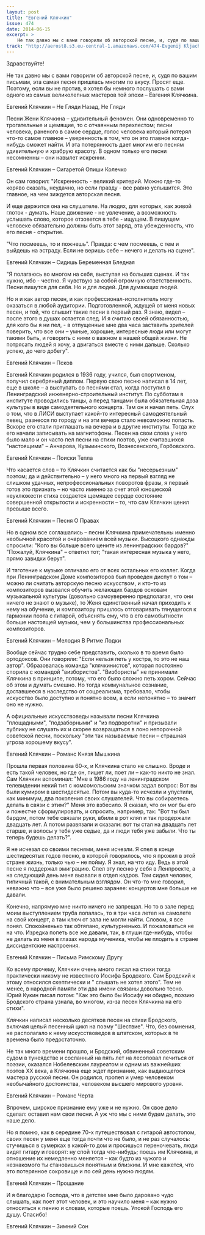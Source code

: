 ```yaml
---
layout: post
title: "Евгений Клячкин"
issue: 474
date: 2014-06-15
excerpt: >
    Не так давно мы с вами говорили об авторской песне, и, судя по вашим письмам, эта самая песня пришлась многим по вкусу. Просят еще. Поэтому, если вы не против, я хотел бы немного послушать с вами одного из самых великолепных мастеров той эпохи – Евгения Клячкина.
track: "http://aerost8.s3.eu-central-1.amazonaws.com/474-Evgenij Kljachkin.mp3"
---
```


Здравствуйте!

Не так давно мы с вами говорили об авторской песне, и, судя по вашим письмам, эта самая песня пришлась многим по вкусу. Просят еще. Поэтому, если вы не против, я хотел бы немного послушать с вами одного из самых великолепных мастеров той эпохи – Евгения Клячкина.

Евгений Клячкин – Не Гляди Назад, Не Гляди

Песни Жени Клячкина – удивительный феномен. Они одновременно то трогательные и щемящие, то с отчаянным перехлестом; песни человека, раненого в самое сердце, голос человека который потерял что-то самое главное – уверенность в том, что он это главное когда-нибудь сможет найти. И эта потерянность дает многим его песням удивительную и храбрую красоту. В одном только его песни несомненны – они навылет искренни.

Евгений Клячкин – Сигаретой Опиши Колечко

Он сам говорил: "Искренность - великий критерий. Можно где-то коряво сказать, неудачно, но если правду - все равно услышится. Это главное, на чем зиждется авторская песня.

И еще держится она на слушателе. На людях, для которых, как живой глоток - думать. Наше движение - не увлечение, а возможность услышать слово, которое отзовется в тебе - ищущем. В пишущем человеке обязательно должны быть этот заряд, эта убежденность, что его песня - открытие.

"Что посмеешь, то и пожнешь". Правда: с чем посмеешь, с тем и выйдешь на эстраду. Если не веришь себе – нечего и делать на сцене".

Евгений Клячкин – Cидишь Беременная Бледная

"Я полагаюсь во многом на себя, выступая на больших сценах. И так нужно, ибо - честно. Я чувствую за собой огромную ответственность. Песни пишутся для себя. Но и для людей. Для думающих людей.

Но я и как автор песен, и как профессионал-исполнитель могу оказаться в любой аудитории. Подготовленной, ждущей от меня новых песен, и той, что слышит такие песни в первый раз. Я знаю, видел – после этого в душах остается след. И я считаю своей обязанностью, для кого бы я ни пел, - в отпущенные мне два часа заставить зрителей поверить, что все они – умные, хорошие, интересные люди или могут такими быть, и говорить с ними о важном в нашей общей жизни. Не потрясать людей я хочу, а двигаться вместе с ними дальше. Сколько успею, до чего добегу".

Евгений Клячкин – Псков

Евгений Клячкин родился в 1936 году, учился, был спортменом, получил серебряный диплом. Первую свою песню написал в 14 лет, еще в школе – а выступать со песнями стал, когда поступил в Ленинградский инженерно-строительный институт. По субботам в институте проводились танцы, а перед танцами была обязательная доза культуры в виде самодеятельного концерта. Там он и начал петь. Слух о том, что в ЛИСИ выступает какой-то интересный самодеятельный певец, разнесся по городу и на эти вечера стало невозможно попасть. Вскоре его стали приглашать на вечера и в другие институты. Тогда же его начали записывать на магнитофоны. Песен на свои слова у него было мало и он часто пел песни на стихи поэтов, уже считавшихся "настоящими" – Анчарова, Кузьминского, Вознесенского, Горбовского.

Евгений Клячкин – Поиски Тепла

Что касается слов – то Клячкин считается как бы "несерьезным" поэтом; да и действительно – у него много на первый взгляд не слишком удачных, непрофессиональных поворотов фразы, я первый готов это признать – но часто именно за счет этой юношеской неуклюжести стиха создается щемящее сердце состояние совершенной открытости и искренности – то, что сам Клячкин ценил превыше всего.

Евгений Клячкин – Песня О Правах

Но в одном все соглашались – песни Клячкина примечательны именно необычной красотой и очарованием всей музыки. Высоцкого однажды спросили: "Кого вы больше всего цените из ленинградских бардов?" "Пожалуй, Клячкина" – ответил тот; "такая интересная музыка у него, прямо завидки берут".

И тяготение к музыке отличало его от всех остальных его коллег. Когда при Ленинградском Доме композиторов был проведен диспут о том – можно ли считать авторскую песню искусством, и кто-то из композиторов вызвался обучить желающих бардов основам музыкальной культуры (довольно самоуверенно предполагая, что они ничего не знают о музыке), то Женя единственный начал приходить к нему на обучение, и композитору пришлось отговаривать тянущегося к гармонии поэта с гитарой, объяснять ему, что в его самобытности больше настоящей музыки, чем у большинства профессиональных композиторов.

Евгений Клячкин – Мелодия В Ритме Лодки

Вообще сейчас трудно себе представить, сколько в то время было ортодоксов. Они говорили: "Если нельзя петь у костра, то это не наш автор". Образовалась команда "клячкинистов", которая постоянно спорила с командой "визбористов". "Визбористы" не принимали Клячкина в принципе, потому, что его было сложно петь хором. Сейчас об этом и думать смешно. Но тогда коммунальное сознание, доставшееся в наследство от соцреализма, требовало, чтобы искусство было доступно и понятно всем, а если непонятно – то значит оно не нужно.

А официальные искусствоведы называли песни Клячкина "площадными", "подзаборными" и "из подворотни" и призывали публику не слушать их и скорее возвращаться в лоно непорочной советской песни, поскольку "эти так называемые песни – страшная угроза хорошему вкусу".

Евгений Клячкин – Романс Князя Мышкина

Прошла первая половина 60-х, и Клячкина стало не слышно. Вроде и есть такой человек, но где он, пишет ли, поет ли – как-то никто не знал. Сам Клячкин вспоминал: "Мне в 1986 году на ленинградском телевидении некий тип с комсомольским значком задал вопрос: Вот вы были кумиром в шестидесятые. Потом вы куда-то исчезли и упустили, как минимум, два поколения своих слушателей. Что вы собираетесь делать в связи с этим?" Меня это взбесило. Я сказал, что он мог бы его и пожестче сформулировать, и спросить, например, так: "Вот ты был бардом, потом тебе связали руки, вбили в рот кляп и так продержали двадцать лет. А потом развязали и сказали: вот ты стал на двадцать лет старше, и волосы у тебя уже седые, да и люди тебя уже забыли. Что ты теперь будешь делать?".

Я не исчезал со своими песнями, меня исчезли. Я спел в конце шестидесятых годов песню, в которой говорилось, что я прожил в этой стране жизнь, только чью – не пойму. Я знал, на что иду. Ведь в этой песне я поддержал эмиграцию. Спел эту песню у себя в Ленпроекте, а на следующий день меня вызвали в отдел кадров. Там сидел человек, типичный такой, с внимательным взглядом. Он что-то мне говорил, неважно что – все уже было решено заранее: концертов мне больше не давали.

Конечно, напрямую мне никто ничего не запрещал. Но то в зале перед моим выступлением труба лопалась, то я три часа летел на самолете на свой концерт, а там ключ от зала не могли найти. Словом, я все понял. Спокойненько так обтяпано, культурненько. И пожаловаться не на что. Изредка попеть все же давали, так, в глуши где-нибудь, чтобы не делать из меня в глазах народа мученика, чтобы не плодить в стране диссидентские настроения.

Евгений Клячкин – Письма Римскому Другу

Ко всему прочему, Клячкин очень много писал на стихи тогда практически никому не известного Иосифа Бродского. Сам Бродский к этому относился скептически и " слышать не хотел этого". Тем не менее, в народной памяти эти два имени связаны довольно тесно. Юрий Кукин писал потом: "Как это было бы Иосифу ни обидно, поэзию Бродского страна узнала, во многом, из-за песен Клячкина на его стихи".

Клячкин написал несколько десятков песен на стихи Бродского, включая целый песенный цикл на поэму "Шествие". Что, без сомнения, не располагало к нему искусствоведов в штатском, которых в те времена было предостаточно.

Не так много времени прошло, и Бродский, обвиненный советским судом в тунеядстве и сосланный на пять лет на лесоповал лечиться от поэзии, оказался Нобелевским лауреатом и одним из важнейших поэтов XX века, а Клячкина еще ждет признание, как выдающегося мастера русской песни. Он родился, пропел и умер человеком необычайного достоинства, человеком высшего мирового уровня.

Евгений Клячкин – Романс Черта

Впрочем, широкое признание ему уже и не нужно. Он свое дело сделал: оставил нам свои песни. А уж что мы с ними будем делать, это наше дело.

Но я помню, как в середине 70-х путешествовал с гитарой автостопом, своих песен у меня еще тогда почти что не было, и не раз случалось: стучишься в сумерках в какой-то дом и просишься переночевать, люди видят гитару и говорят: ну спой тогда что-нибудь; поешь им Клячкина, и отношение их немедленно меняется – как будто из чужого и незнакомого ты становишься понятным и близким. И мне кажется, что это потерянное сокровище и по сей день нужно людям.

Евгений Клячкин – Прощание

И я благодарю Господа, что в детстве мне было даровано чудо слышать, как поет этот человек, и это научило меня – как нужно относиться к пению и словам, которые поешь. Упокой Господь его душу. Спасибо!

Евгений Клячкин – Зимний Сон
